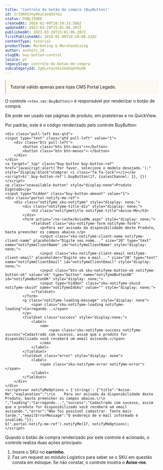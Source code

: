 ```yaml
---
title: 'Controle do botão de compra (BuyButton)'
id: 2rIQKH1Vny0kuCasQGSYGu
status: PUBLISHED
createdAt: 2018-02-09T18:10:33.586Z
updatedAt: 2023-03-29T15:01:06.207Z
publishedAt: 2023-03-29T15:01:06.207Z
firstPublishedAt: 2018-02-09T18:20:00.228Z
contentType: tutorial
productTeam: Marketing & Merchandising
author: authors_24
slugEN: buy-button-control
locale: pt
legacySlug: controle-do-botao-de-compra
subcategoryId: 2g6LxtasS4iSeGEqeYUuGW
---
```


<div style="background-color:#FCF8F2; border-left: 2px solid #F0AD4E; border-top-left-radius: 2px; border-bottom-left-radius: 2px; padding: 15px; margin-bottom: 10px">
Tutorial válido apenas para lojas CMS Portal Legado.
</div>

O controle `<vtex.cmc:BuyButton/>` é responsável por renderizar o botão de compra.

Ele pode ser usado nas páginas de produto, em prateleiras e no QuickView.

Por padrão, este é o código renderizado pelo controle BuyButton:

```
<div class="pull-left box-qtd">    
<input type="text" class="qtd pull-left" value="1">    
    <div class="bts pull-left">        
        <button class="btn btn-mais">+</button>        
        <button class="btn btn-menos">-</button>     
    </div>
</div>
<a target="_top" class="buy-button buy-button-ref" href="javascript:alert('Por favor, selecione o modelo desejado.');" style="display:block">Comprar <i class="fa fa-lock"></i></a>
<script>$('.buy-button-ref').buyButton(17, {salesChannel: 1}, {})</script>
<p class="unavailable-button" style="display:none">Produto Esgotado</p>
<input type="hidden" class="buy-button-amount" value="1">
<div class="portal-notify-me-ref">
    <div class="notifyme sku-notifyme" style="display: none;">
        <div class="notifyme-title-div" style="display: none;">
            <h3 class="notifymetitle notifyme-title">Avise-Me</h3>
        </div>
        <form action="/no-cache/AviseMe.aspx" style="display: none;">
            <fieldset class="sku-notifyme-form notifyme-form">
                <p>Para ser avisado da disponibilidade deste Produto, basta preencher os campos abaixo.</p>
                <input class="sku-notifyme-client-name notifyme-client-name" placeholder="Digite seu nome..." size="20" type="text" name="notifymeClientName" id="notifymeClientName" style="display: none;">
                <input class="sku-notifyme-client-email notifyme-client-email" placeholder="Digite seu e-mail..." size="20" type="text" name="notifymeClientEmail" id="notifymeClientEmail" style="display: none;">
                <input class="btn-ok sku-notifyme-button-ok notifyme-button-ok" value="ok" type="button" name="notifymeButtonOK" id="notifymeButtonOK" style="display: none;">
                <input type="hidden" class="sku-notifyme-skuid notifyme-skuid" name="notifymeIdSku" value="" style="display: none;">
            </fieldset>
        </form>
        <p class="notifyme-loading-message" style="display: none">
            <span class="sku-notifyme-loading notifyme-loading">Carregando...</span>
        </p>
        <fieldset class="success" style="display:none;">
            <label>
                <em>
                    <span class="sku-notifyme-success notifyme-success">Cadastrado com sucesso, assim que o produto for disponibilizado você receberá um email avisando.</span>
                </em>
            </label>
        </fieldset>
        <fieldset class="error" style="display: none">
            <label>
                <span class="sku-notifyme-error notifyme-error"></span>
            </label>
        </fieldset>
    </div>
</div>
<script>var notifyMeOptions = {'strings': {"title":"Avise-Me","explanation":"\r\n    Para ser avisado da disponibilidade deste Produto, basta preencher os campos abaixo.\r\n  ","loading":"Carregando...","success":"Cadastrado com sucesso, assim que o produto for disponibilizado você receberá um email avisando.","error":"Não foi possível cadastrar. Tente mais tarde.","emailErrorMessage":"O endereço de e-mail informado é inválido."}};
$('.portal-notify-me-ref').notifyMe(17, notifyMeOptions);
</script>
```

Quando o botão de compra renderizado por este controle é acionado, o controle realiza duas ações principais:

1. Insere o SKU no __carrinho__.
2. Faz um request ao módulo Logistics para saber se o SKU em questão consta em estoque. Se não constar, o controle mostra o __Avise-me__.

